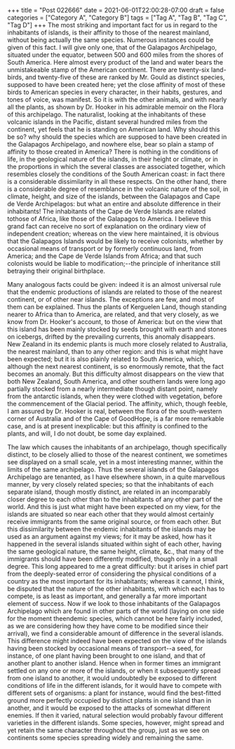 +++
title = "Post 022666"
date = 2021-06-01T22:00:28-07:00
draft = false
categories = ["Category A", "Category B"]
tags = ["Tag A", "Tag B", "Tag C", "Tag D"]
+++
The most striking and important fact for us in regard to the inhabitants of islands, is their affinity to those of the nearest mainland, without being actually the same species. Numerous instances could be given of this fact. I will give only one, that of the Galapagos Archipelago, situated under the equator, between 500 and 600 miles from the shores of South America. Here almost every product of the land and water bears the unmistakeable stamp of the American continent. There are twenty-six land-birds, and twenty-five of these are ranked by Mr. Gould as distinct species, supposed to have been created here; yet the close affinity of most of these birds to American species in every character, in their habits, gestures, and tones of voice, was manifest. So it is with the other animals, and with nearly all the plants, as shown by Dr. Hooker in his admirable memoir on the Flora of this archipelago. The naturalist, looking at the inhabitants of these volcanic islands in the Pacific, distant several hundred miles from the continent, yet feels that he is standing on American land. Why should this be so? why should the species which are supposed to have been created in the Galapagos Archipelago, and nowhere else, bear so plain a stamp of affinity to those created in America? There is nothing in the conditions of life, in the geological nature of the islands, in their height or climate, or in the proportions in which the several classes are associated together, which resembles closely the conditions of the South American coast: in fact there is a considerable dissimilarity in all these respects. On the other hand, there is a considerable degree of resemblance in the volcanic nature of the soil, in climate, height, and size of the islands, between the Galapagos and Cape de Verde Archipelagos: but what an entire and absolute difference in their inhabitants! The inhabitants of the Cape de Verde Islands are related tothose of Africa, like those of the Galapagos to America. I believe this grand fact can receive no sort of explanation on the ordinary view of independent creation; whereas on the view here maintained, it is obvious that the Galapagos Islands would be likely to receive colonists, whether by occasional means of transport or by formerly continuous land, from America; and the Cape de Verde Islands from Africa; and that such colonists would be liable to modification;--the principle of inheritance still betraying their original birthplace.

Many analogous facts could be given: indeed it is an almost universal rule that the endemic productions of islands are related to those of the nearest continent, or of other near islands. The exceptions are few, and most of them can be explained. Thus the plants of Kerguelen Land, though standing nearer to Africa than to America, are related, and that very closely, as we know from Dr. Hooker's account, to those of America: but on the view that this island has been mainly stocked by seeds brought with earth and stones on icebergs, drifted by the prevailing currents, this anomaly disappears. New Zealand in its endemic plants is much more closely related to Australia, the nearest mainland, than to any other region: and this is what might have been expected; but it is also plainly related to South America, which, although the next nearest continent, is so enormously remote, that the fact becomes an anomaly. But this difficulty almost disappears on the view that both New Zealand, South America, and other southern lands were long ago partially stocked from a nearly intermediate though distant point, namely from the antarctic islands, when they were clothed with vegetation, before the commencement of the Glacial period. The affinity, which, though feeble, I am assured by Dr. Hooker is real, between the flora of the south-western corner of Australia and of the Cape of GoodHope, is a far more remarkable case, and is at present inexplicable: but this affinity is confined to the plants, and will, I do not doubt, be some day explained.

The law which causes the inhabitants of an archipelago, though specifically distinct, to be closely allied to those of the nearest continent, we sometimes see displayed on a small scale, yet in a most interesting manner, within the limits of the same archipelago. Thus the several islands of the Galapagos Archipelago are tenanted, as I have elsewhere shown, in a quite marvellous manner, by very closely related species; so that the inhabitants of each separate island, though mostly distinct, are related in an incomparably closer degree to each other than to the inhabitants of any other part of the world. And this is just what might have been expected on my view, for the islands are situated so near each other that they would almost certainly receive immigrants from the same original source, or from each other. But this dissimilarity between the endemic inhabitants of the islands may be used as an argument against my views; for it may be asked, how has it happened in the several islands situated within sight of each other, having the same geological nature, the same height, climate, &c., that many of the immigrants should have been differently modified, though only in a small degree. This long appeared to me a great difficulty: but it arises in chief part from the deeply-seated error of considering the physical conditions of a country as the most important for its inhabitants; whereas it cannot, I think, be disputed that the nature of the other inhabitants, with which each has to compete, is as least as important, and generally a far more important element of success. Now if we look to those inhabitants of the Galapagos Archipelago which are found in other parts of the world (laying on one side for the moment theendemic species, which cannot be here fairly included, as we are considering how they have come to be modified since their arrival), we find a considerable amount of difference in the several islands. This difference might indeed have been expected on the view of the islands having been stocked by occasional means of transport--a seed, for instance, of one plant having been brought to one island, and that of another plant to another island. Hence when in former times an immigrant settled on any one or more of the islands, or when it subsequently spread from one island to another, it would undoubtedly be exposed to different conditions of life in the different islands, for it would have to compete with different sets of organisms: a plant for instance, would find the best-fitted ground more perfectly occupied by distinct plants in one island than in another, and it would be exposed to the attacks of somewhat different enemies. If then it varied, natural selection would probably favour different varieties in the different islands. Some species, however, might spread and yet retain the same character throughout the group, just as we see on continents some species spreading widely and remaining the same.
